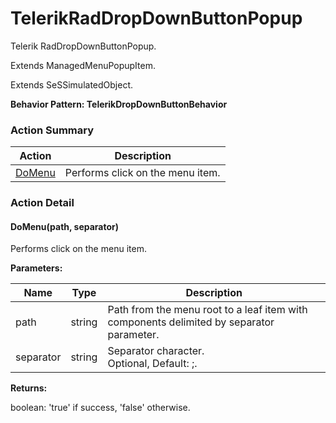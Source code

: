 # TelerikRadDropDownButtonPopup

Telerik RadDropDownButtonPopup.
 
Extends ManagedMenuPopupItem.

Extends SeSSimulatedObject.





**Behavior Pattern: TelerikDropDownButtonBehavior**


<!-- ============================== property summary ========================== -->

	
<!-- ============================== action summary ========================== -->



### Action Summary

|  **Action** | **Description** | 
| ----------- | --------------- |
|	[DoMenu](#DoMenu) | Performs click on the menu item. |




<!-- ============================== property detail ========================== -->
	
	
<!-- ============================== action detail ========================== -->
	
### Action Detail
		
<a name="DoMenu"></a>    
#### DoMenu(path, separator)

Performs click on the menu item.


**Parameters:**

|	**Name** | **Type** | **Description** |
| ---------- | -------- | --------------- |
| path | string |	Path from the menu root to a leaf item with components delimited by separator parameter. |
| separator | string |	Separator character.<br>Optional, Default: ;. |




**Returns:**

boolean: 'true' if success, 'false' otherwise.



<a name="see.also.telerikraddropdownbuttonpopup.domenu"></a>

	

